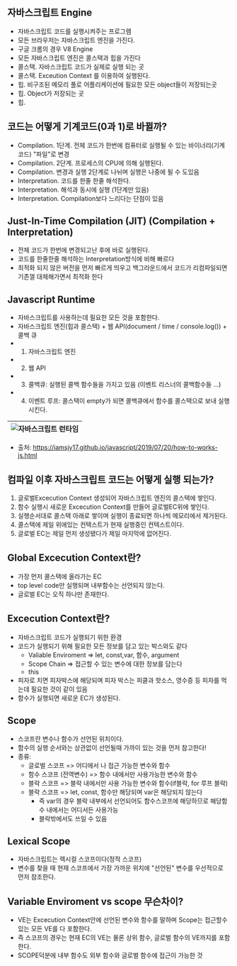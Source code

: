 ## 자바스크립트 Engine

-   자바스크립트 코드를 실행시켜주는 프로그램
-   모든 브라우저는 자바스크립트 엔진을 가진다.
-   구글 크롬의 경우 V8 Engine
-   모든 자바스크립트 엔진은 콜스택과 힙을 가진다
-   콜스택. 자바스크립트 코드가 실제로 실행 되는 곳
-   콜스택. Exceution Context 를 이용하여 실행된다.
-   힙. 비구조된 메모리 풀로 어플리케이션에 필요한 모든 object들이 저장되는곳
-   힙. Object가 저장되는 곳
-   힙.

## 코드는 어떻게 기계코드(0과 1)로 바뀔까?

-   Compilation. 1단계. 전체 코드가 한번에 컴퓨터로 실행될 수 있는 바이너리(기계코드) "파일"로 변경
-   Compilation. 2단계. 프로세스의 CPU에 의해 실행된다.
-   Compilation. 변경과 실행 2단계로 나뉘며 실행은 나중에 될 수 도있음
-   Interpretation. 코드를 한줄 한줄 해석한다.
-   Interpretation. 해석과 동시에 실행 (1단계만 있음)
-   Interpretation. Compilation보다 느리다는 단점이 있음

## Just-In-Time Compilation (JIT) (Compilation + Interpretation)

-   전체 코드가 한번에 변경되고난 후에 바로 실행된다.
-   코드를 한줄한줄 해석하는 Interpretation방식에 비해 빠르다
-   최적화 되지 않은 버전을 먼저 빠르게 띄우고 백그라운드에서 코드가 리컴파일되면 기존껄 대체해가면서 최적화 한다

## Javascript Runtime

-   자바스크립트를 사용하는데 필요한 모든 것을 포함한다.
-   자바스크립트 엔진(힙과 콜스택) + 웹 API(document / time / console.log()) + 콜백 큐
-   1. 자바스크립트 엔진
-   2. 웹 API
-   3. 콜백큐: 실행된 콜백 함수들을 가지고 있음 (이벤트 리스너의 콜백함수들 ...)
-   4. 이벤트 루프: 콜스택이 empty가 되면 콜백큐에서 함수를 콜스택으로 보내 실행시킨다.

| ![자바스크립트 런타임](https://iamsjy17.github.io/assets/img/howtoworksjs/eventloop.png) |
| ---------------------------------------------------------------------------------------- |

-   출처: https://iamsjy17.github.io/javascript/2019/07/20/how-to-works-js.html

## 컴파일 이후 자바스크립트 코드는 어떻게 실행 되는가?

1. 글로벌Excecution Context 생성되어 자바스크립트 엔진의 콜스택에 쌓인다.
2. 함수 실행시 새로운 Excecution Context를 만들어 글로벌EC위에 쌓인다.
3. 실행순서대로 콜스택 아래로 쌓이며 실행이 종료되면 하나씩 메모리에서 제거된다.
4. 콜스택에 제일 위에있는 컨택스트가 현재 실행중인 컨텍스트이다.
5. 글로벌 EC는 제일 먼저 생성됐다가 제일 마지막에 없어진다.

## Global Excecution Context란?

-   가장 먼저 콜스택에 올라가는 EC
-   top level code만 실행되며 내부함수는 선언되지 않는다.
-   글로벌 EC는 오직 하나만 존재한다.

## Excecution Context란?

-   자바스크립트 코드가 실행되기 위한 환경
-   코드가 실행되기 위해 필요한 모든 정보를 담고 있는 박스와도 같다
    -   Valiable Enviroment => let, const,var, 함수, argument
    -   Scope Chain => 접근할 수 있는 변수에 대한 정보를 담는다
    -   this
-   피자로 치면 피자박스에 해당되며 피자 박스는 피클과 핫소스, 영수증 등 피자를 먹는데 필요한 것이 같이 있음
-   함수가 실행되면 새로운 EC가 생성된다.

## Scope

-   스코프란 변수나 함수가 선언된 위치이다.
-   함수의 실행 순서와는 상관없이 선언될때 가까이 있는 것을 먼저 참고한다!
-   종류:
    -   글로벌 스코프 => 어디에서 나 접근 가능한 변수와 함수
    -   함수 스코프 (전역변수) => 함수 내에서만 사용가능한 변수와 함수
    -   블락 스코프 => 블락 내에서만 사용 가능한 변수와 함수(if블락, for 루프 블락)
    -   블락 스코프 => let, const, 함수만 해당되며 var은 해당되지 않는다
        -   즉 var의 경우 블락 내부에서 선언되어도 함수스코프에 해당하므로 해당함수 내에서는 어디서든 사용가능
        -   블락밖에서도 쓰일 수 있음

## Lexical Scope

-   자바스크립트는 렉시컬 스코프이다(정적 스코프)
-   변수를 찾을 때 현재 스코프에서 가장 가까운 위치에 "선언된" 변수를 우선적으로 먼저 참조한다.

## Variable Enviroment vs scope 무슨차이?

-   VE는 Excecution Context안에 선언된 변수와 함수를 말하며 Scope는 접근할수 있는 모든 VE를 다 포함한다.
-   즉 스코프의 경우는 현재 EC의 VE는 물론 상위 함수, 글로벌 함수의 VE까지를 포함한다.
-   SCOPE덕분에 내부 함수도 외부 함수와 글로벌 함수에 접근이 가능한 것
